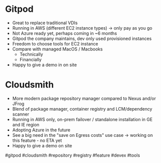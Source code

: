 # Gitpod
* Great to replace traditional VDIs
* Running in AWS (different EC2 instance types) -> only pay as you go
* Not Azure ready yet, perhaps coming in ~6 months
* Gitpod the company maintains, dev only used provisioned instances
* Freedom to choose tools for EC2 instance
* Compare with managed MacOS / Macbooks
	* Technically
	* Financially
* Happy to give a demo in on site

# Cloudsmith
* More modern package repository manager compared to Nexus and/or JFrog
* Blend of package manager, container registry and LCM/dependency scanner
* Running in AWS only, on-prem failover / standalone installation in GE and IE region
* Adopting Azure in the future
* See a big need in the "save on Egress costs" use case -> working on this feature - no ETA yet
* Happy to give a demo on site

#gitpod #cloudsmith #repository #registry #feature #devex #tools